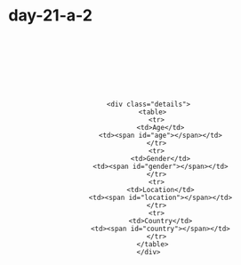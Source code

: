 # day-21-a-2
<html lang="en">
 
<head>
  <meta charset="UTF-8" />
  <meta name="viewport" content=
    "width=device-width, initial-scale=1.0" />
 
  <!-- font-awesome library to make the
      webpage more appealing -->
  <link rel="stylesheet" href=
"https://cdnjs.cloudflare.com/ajax/libs/font-awesome/4.7.0/css/font-awesome.min.css" />
 
  <!-- Internal CSS styling -->
  <style>
    .content {
      text-align: center;
      padding: 30px;
      margin: 0px auto;
    }
 
    .details {
      margin-left: auto;
      margin-right: auto;
    }
 
    img {
      border-radius: 5px;
      box-shadow: black;
    }
 
    table,
    td {
      border-collapse: collapse;
      margin-left: auto;
      margin-right: auto;
      text-align: center;
      padding: 10px;
      border: 1px solid black;
    }
  </style>
</head>
 
<body>
  <div class="content">
    <div class="head">
      <h1 id="head"></h1>
    </div>
    <div class="email">
      <i class="fa fa-envelope" style=
        "font-size: 15px; color: blue;"></i>
      <a href="" id="email"> </a>
    </div>
    <div class="phone">
      <i class="fa fa-phone" style=
        "font-size: 15px; color: blue;"></i>
      <a href="" id="phone"> </a>
    </div>
    <br />
    <div id="user-img"></div>
    <br />
 
    <div class="details">
      <table>
        <tr>
          <td>Age</td>
          <td><span id="age"></span></td>
        </tr>
        <tr>
          <td>Gender</td>
          <td><span id="gender"></span></td>
        </tr>
        <tr>
          <td>Location</td>
          <td><span id="location"></span></td>
        </tr>
        <tr>
          <td>Country</td>
          <td><span id="country"></span></td>
        </tr>
      </table>
    </div>
  </div>
</body>
<script>
  const api_url = "https://randomuser.me/api/";
 
  async function getUser() {
   
    // Making an API call (request)
    // and getting the response back
    const response = await fetch(api_url);
 
    // Parsing it to JSON format
    const data = await response.json();
    console.log(data.results);
 
    // Retrieving data from JSON
    const user = data.results[0];
    let { title, first, last } = user.name;
    let { gender, email, phone } = user;
    let image = user.picture.large;
    let image_icon = user.picture.thumbnail;
    let age = user.dob.age;
    let { city, state, country } = user.location;
 
    let fullName = title + ". " + first + " " + last;
    document.title = fullName;
 
    // Accessing the div container and modify/add
    // elements to the containers
    document.getElementById("head").innerHTML = fullName;
    document.getElementById("email").href = "mailto:" + email;
    document.getElementById("email").innerHTML = email;
    document.getElementById("phone").href = "tel:" + phone;
    document.getElementById("phone").innerHTML = phone;
    // accessing the span container
    document.querySelector("#age").textContent = age;
    document.querySelector("#gender").textContent = gender;
 
    document.querySelector("#location").textContent
          = city + ", " + state;
     
    document.querySelector("#country").textContent = country;
 
    // Creating a new element and appending it
    // to previously created containers
    let img = document.createElement("img");
    let img_div = document.getElementById("user-img");
    img.src = image;
    img_div.append(img);
 
    const favicon = document.getElementById("favicon");
    favicon.setAttribute("href", image_icon);
  }
 
  // Calling the function
  getUser();
</script>
 
</html>

